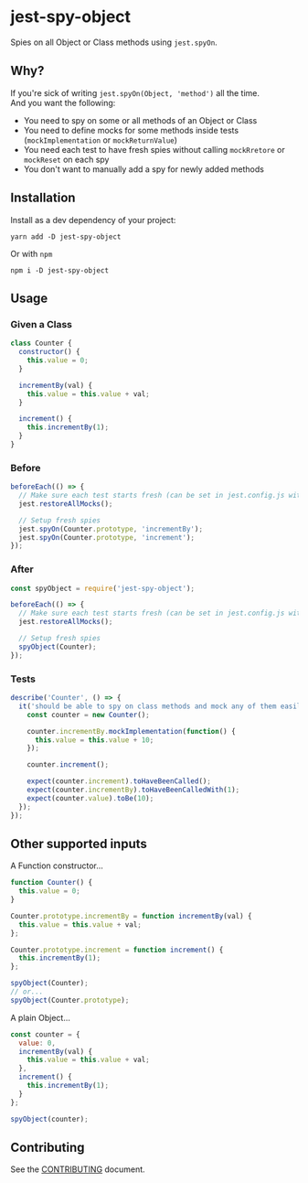 # jest-spy-object

Spies on all Object or Class methods using `jest.spyOn`.

## Why?

If you're sick of writing `jest.spyOn(Object, 'method')` all the time.  
And you want the following:

* You need to spy on some or all methods of an Object or Class
* You need to define mocks for some methods inside tests (`mockImplementation` or `mockReturnValue`)
* You need each test to have fresh spies without calling `mockRretore` or `mockReset` on each spy
* You don't want to manually add a spy for newly added methods

## Installation

Install as a dev dependency of your project:

```
yarn add -D jest-spy-object
```

Or with `npm`

```
npm i -D jest-spy-object
```

## Usage

### Given a Class

```js
class Counter {
  constructor() {
    this.value = 0;
  }

  incrementBy(val) {
    this.value = this.value + val;
  }

  increment() {
    this.incrementBy(1);
  }
}
```

### Before

```js
beforeEach(() => {
  // Make sure each test starts fresh (can be set in jest.config.js with `restoreMocks: true`)
  jest.restoreAllMocks();

  // Setup fresh spies
  jest.spyOn(Counter.prototype, 'incrementBy');
  jest.spyOn(Counter.prototype, 'increment');
});
```

### After

```js
const spyObject = require('jest-spy-object');

beforeEach(() => {
  // Make sure each test starts fresh (can be set in jest.config.js with `restoreMocks: true`)
  jest.restoreAllMocks();

  // Setup fresh spies
  spyObject(Counter);
});
```

### Tests

```js
describe('Counter', () => {
  it('should be able to spy on class methods and mock any of them easily', () => {
    const counter = new Counter();

    counter.incrementBy.mockImplementation(function() {
      this.value = this.value + 10;
    });

    counter.increment();

    expect(counter.increment).toHaveBeenCalled();
    expect(counter.incrementBy).toHaveBeenCalledWith(1);
    expect(counter.value).toBe(10);
  });
});
```

## Other supported inputs

A Function constructor...

```js
function Counter() {
  this.value = 0;
}

Counter.prototype.incrementBy = function incrementBy(val) {
  this.value = this.value + val;
};

Counter.prototype.increment = function increment() {
  this.incrementBy(1);
};

spyObject(Counter);
// or...
spyObject(Counter.prototype);
```

A plain Object...

```js
const counter = {
  value: 0,
  incrementBy(val) {
    this.value = this.value + val;
  },
  increment() {
    this.incrementBy(1);
  }
};

spyObject(counter);
```

## Contributing

See the [CONTRIBUTING](CONTRIBUTING.md) document.
